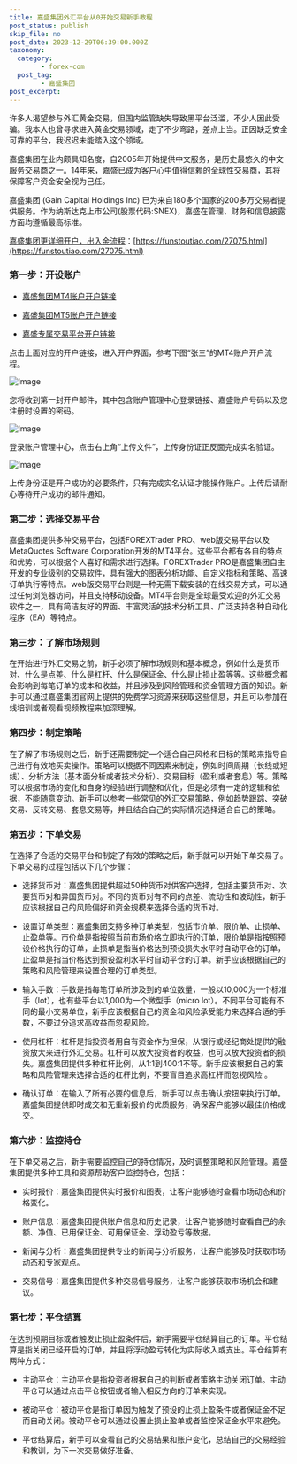 ```yaml
---
title: 嘉盛集团外汇平台从0开始交易新手教程
post_status: publish
skip_file: no
post_date: 2023-12-29T06:39:00.000Z
taxonomy:
  category:
        - forex-com
  post_tag:
        - 嘉盛集团
post_excerpt: 
---
```

许多人渴望参与外汇黄金交易，但国内监管缺失导致黑平台泛滥，不少人因此受骗。我本人也曾寻求进入黄金交易领域，走了不少弯路，差点上当。正因缺乏安全可靠的平台，我迟迟未能踏入这个领域。

嘉盛集团在业内颇具知名度，自2005年开始提供中文服务，是历史最悠久的中文服务交易商之一。14年来，嘉盛已成为客户心中值得信赖的全球性交易商，其将保障客户资金安全视为己任。

嘉盛集团 (Gain Capital Holdings Inc) 已为来自180多个国家的200多万交易者提供服务。作为纳斯达克上市公司(股票代码:SNEX)，嘉盛在管理、财务和信息披露方面均遵循最高标准。

[嘉盛集团更详细开户，出入金流程](https://funstoutiao.com/27075.html)：[https://funstoutiao.com/27075.html](https://funstoutiao.com/27075.html)

### 第一步：开设账户

* [嘉盛集团MT4账户开户链接](https://s.ssgg.net/jsmt4)

* [嘉盛集团MT5账户开户链接](https://s.ssgg.net/jsmt5)

* [嘉盛专属交易平台开户链接](https://s.ssgg.net/js)

点击上面对应的开户链接，进入开户界面，参考下图“张三”的MT4账户开户流程。

![Image](https://prod-files-secure.s3.us-west-2.amazonaws.com/39ed1227-6d7d-4570-be36-9ccd4a2c4241/7a167aea-686b-400d-af59-4e18eb607a40/640.png?X-Amz-Algorithm=AWS4-HMAC-SHA256&X-Amz-Content-Sha256=UNSIGNED-PAYLOAD&X-Amz-Credential=ASIAZI2LB466V4LECO3U%2F20251004%2Fus-west-2%2Fs3%2Faws4_request&X-Amz-Date=20251004T221310Z&X-Amz-Expires=3600&X-Amz-Security-Token=IQoJb3JpZ2luX2VjEM7%2F%2F%2F%2F%2F%2F%2F%2F%2F%2FwEaCXVzLXdlc3QtMiJHMEUCIGNVWdd2t8ZeJ7LE95H4FwJVeVElfQEOOx%2FmTbuzKv8xAiEArapHsuCOUeOKhYna3%2B17328f8HJ1KW7R%2FNWdNEHGYM8q%2FwMIZxAAGgw2Mzc0MjMxODM4MDUiDJ0jQnDIpja7djOXGircA1%2F5lqC4rauzehxoERgjHNEn05KPknBWDsYBqC2OeMKRRBKYiO77Wq75RAGSIc%2Bk3pqYpZ3u3XwrzYgQhpX5qRUXQNR%2BQpFqyz9M49SMibMmNkSg80jl%2BoshUMG%2FP4lcdOBD%2FC3vcTC837BWSKNKSBwh45QYg2jZwuHswQkBPzUDaCX1NekoD0YOGaJa2G8vC8fLkkW5CYayuOQwZ5izGMKeaJQh75Z5gK7rVWzlKSgafYLRHpeugFQmhszlHGdoFWuAt3Cm2mupIQCQgO5j%2FzIXzqoz7rMSk%2F6RpABcfCEFxxaEk%2BUOZlBzx2OQAaD%2Fdi2dcMsg1VdWTvRq0AyXfLImLqH1GppaReZPO5eioL3X6dKhQQiQcXYcO8bjpl%2BnF45AKF%2FPHznlf26ZoHVoqEkE%2BjmAgxFCE1g0w5mpDoPXvX18fpZJZF0ldwZAIN%2F%2Bp6oc9JOxuHMjqkbPJQYnYuEFv8zq%2FYBU62NNGu%2FACG4HYARMs%2BNsSsahyUQKuAELkAAD8Gg9NpytHVU%2Fd7dlBKwQ%2BN%2BikbMbPheByNeP6hjmfQftLm8GczZmRRzCuHCFIt4zlgiDZs%2BARjOLP4ieRBSKR5s5quKQobGbuULpyVyysTCCpDfbvnJ0wZThMK%2ByhscGOqUBTawIrOYLwVaeLmn%2BgHxL9ge9zl7wy7sC6r2jVDmvloUlqudleoQC30gPxj%2BosJQ%2FXCwcVd%2FghQ%2Bmzse4exYjdet2YWuRZiQtJ3De1gNBugstGPrg1QHJThDQ6gzaJ1Ix0bFSjKrdeq60T66PTHGg6XuPJOQ7XhcpLslOJBmxfVu6GfEZZaeWYPxcUKImhACFwYCKjaCU34sLxXAk%2FnRuz9rAOJhs&X-Amz-Signature=e92ff4b604fa9b4f95cc00ca8a981dd2bb227ad68104dcd4bdf945a3980d6489&X-Amz-SignedHeaders=host&x-amz-checksum-mode=ENABLED&x-id=GetObject)

您将收到第一封开户邮件，其中包含账户管理中心登录链接、嘉盛账户号码以及您注册时设置的密码。

![Image](https://prod-files-secure.s3.us-west-2.amazonaws.com/39ed1227-6d7d-4570-be36-9ccd4a2c4241/eaa1c6b3-2877-4284-a0e1-530e222c27fb/image.png?X-Amz-Algorithm=AWS4-HMAC-SHA256&X-Amz-Content-Sha256=UNSIGNED-PAYLOAD&X-Amz-Credential=ASIAZI2LB466V4LECO3U%2F20251004%2Fus-west-2%2Fs3%2Faws4_request&X-Amz-Date=20251004T221310Z&X-Amz-Expires=3600&X-Amz-Security-Token=IQoJb3JpZ2luX2VjEM7%2F%2F%2F%2F%2F%2F%2F%2F%2F%2FwEaCXVzLXdlc3QtMiJHMEUCIGNVWdd2t8ZeJ7LE95H4FwJVeVElfQEOOx%2FmTbuzKv8xAiEArapHsuCOUeOKhYna3%2B17328f8HJ1KW7R%2FNWdNEHGYM8q%2FwMIZxAAGgw2Mzc0MjMxODM4MDUiDJ0jQnDIpja7djOXGircA1%2F5lqC4rauzehxoERgjHNEn05KPknBWDsYBqC2OeMKRRBKYiO77Wq75RAGSIc%2Bk3pqYpZ3u3XwrzYgQhpX5qRUXQNR%2BQpFqyz9M49SMibMmNkSg80jl%2BoshUMG%2FP4lcdOBD%2FC3vcTC837BWSKNKSBwh45QYg2jZwuHswQkBPzUDaCX1NekoD0YOGaJa2G8vC8fLkkW5CYayuOQwZ5izGMKeaJQh75Z5gK7rVWzlKSgafYLRHpeugFQmhszlHGdoFWuAt3Cm2mupIQCQgO5j%2FzIXzqoz7rMSk%2F6RpABcfCEFxxaEk%2BUOZlBzx2OQAaD%2Fdi2dcMsg1VdWTvRq0AyXfLImLqH1GppaReZPO5eioL3X6dKhQQiQcXYcO8bjpl%2BnF45AKF%2FPHznlf26ZoHVoqEkE%2BjmAgxFCE1g0w5mpDoPXvX18fpZJZF0ldwZAIN%2F%2Bp6oc9JOxuHMjqkbPJQYnYuEFv8zq%2FYBU62NNGu%2FACG4HYARMs%2BNsSsahyUQKuAELkAAD8Gg9NpytHVU%2Fd7dlBKwQ%2BN%2BikbMbPheByNeP6hjmfQftLm8GczZmRRzCuHCFIt4zlgiDZs%2BARjOLP4ieRBSKR5s5quKQobGbuULpyVyysTCCpDfbvnJ0wZThMK%2ByhscGOqUBTawIrOYLwVaeLmn%2BgHxL9ge9zl7wy7sC6r2jVDmvloUlqudleoQC30gPxj%2BosJQ%2FXCwcVd%2FghQ%2Bmzse4exYjdet2YWuRZiQtJ3De1gNBugstGPrg1QHJThDQ6gzaJ1Ix0bFSjKrdeq60T66PTHGg6XuPJOQ7XhcpLslOJBmxfVu6GfEZZaeWYPxcUKImhACFwYCKjaCU34sLxXAk%2FnRuz9rAOJhs&X-Amz-Signature=d749691695865dcf4d6844e9c34822eba92b970a814077065b5a6c7b98bbca82&X-Amz-SignedHeaders=host&x-amz-checksum-mode=ENABLED&x-id=GetObject)

登录账户管理中心，点击右上角“上传文件”，上传身份证正反面完成实名验证。

![Image](https://prod-files-secure.s3.us-west-2.amazonaws.com/39ed1227-6d7d-4570-be36-9ccd4a2c4241/54090639-09fc-46b4-a135-e0289f707147/image.png?X-Amz-Algorithm=AWS4-HMAC-SHA256&X-Amz-Content-Sha256=UNSIGNED-PAYLOAD&X-Amz-Credential=ASIAZI2LB466V4LECO3U%2F20251004%2Fus-west-2%2Fs3%2Faws4_request&X-Amz-Date=20251004T221309Z&X-Amz-Expires=3600&X-Amz-Security-Token=IQoJb3JpZ2luX2VjEM7%2F%2F%2F%2F%2F%2F%2F%2F%2F%2FwEaCXVzLXdlc3QtMiJHMEUCIGNVWdd2t8ZeJ7LE95H4FwJVeVElfQEOOx%2FmTbuzKv8xAiEArapHsuCOUeOKhYna3%2B17328f8HJ1KW7R%2FNWdNEHGYM8q%2FwMIZxAAGgw2Mzc0MjMxODM4MDUiDJ0jQnDIpja7djOXGircA1%2F5lqC4rauzehxoERgjHNEn05KPknBWDsYBqC2OeMKRRBKYiO77Wq75RAGSIc%2Bk3pqYpZ3u3XwrzYgQhpX5qRUXQNR%2BQpFqyz9M49SMibMmNkSg80jl%2BoshUMG%2FP4lcdOBD%2FC3vcTC837BWSKNKSBwh45QYg2jZwuHswQkBPzUDaCX1NekoD0YOGaJa2G8vC8fLkkW5CYayuOQwZ5izGMKeaJQh75Z5gK7rVWzlKSgafYLRHpeugFQmhszlHGdoFWuAt3Cm2mupIQCQgO5j%2FzIXzqoz7rMSk%2F6RpABcfCEFxxaEk%2BUOZlBzx2OQAaD%2Fdi2dcMsg1VdWTvRq0AyXfLImLqH1GppaReZPO5eioL3X6dKhQQiQcXYcO8bjpl%2BnF45AKF%2FPHznlf26ZoHVoqEkE%2BjmAgxFCE1g0w5mpDoPXvX18fpZJZF0ldwZAIN%2F%2Bp6oc9JOxuHMjqkbPJQYnYuEFv8zq%2FYBU62NNGu%2FACG4HYARMs%2BNsSsahyUQKuAELkAAD8Gg9NpytHVU%2Fd7dlBKwQ%2BN%2BikbMbPheByNeP6hjmfQftLm8GczZmRRzCuHCFIt4zlgiDZs%2BARjOLP4ieRBSKR5s5quKQobGbuULpyVyysTCCpDfbvnJ0wZThMK%2ByhscGOqUBTawIrOYLwVaeLmn%2BgHxL9ge9zl7wy7sC6r2jVDmvloUlqudleoQC30gPxj%2BosJQ%2FXCwcVd%2FghQ%2Bmzse4exYjdet2YWuRZiQtJ3De1gNBugstGPrg1QHJThDQ6gzaJ1Ix0bFSjKrdeq60T66PTHGg6XuPJOQ7XhcpLslOJBmxfVu6GfEZZaeWYPxcUKImhACFwYCKjaCU34sLxXAk%2FnRuz9rAOJhs&X-Amz-Signature=621814f52c156d2d79840ab89aa87f75a32f733bd652b0131f23a5578bfaa5a1&X-Amz-SignedHeaders=host&x-amz-checksum-mode=ENABLED&x-id=GetObject)

上传身份证是开户成功的必要条件，只有完成实名认证才能操作账户。上传后请耐心等待开户成功的邮件通知。

### 第二步：选择交易平台

嘉盛集团提供多种交易平台，包括FOREXTrader PRO、web版交易平台以及MetaQuotes Software Corporation开发的MT4平台。这些平台都有各自的特点和优势，可以根据个人喜好和需求进行选择。FOREXTrader PRO是嘉盛集团自主开发的专业级别的交易软件，具有强大的图表分析功能、自定义指标和策略、高速订单执行等特点。web版交易平台则是一种无需下载安装的在线交易方式，可以通过任何浏览器访问，并且支持移动设备。MT4平台则是全球最受欢迎的外汇交易软件之一，具有简洁友好的界面、丰富灵活的技术分析工具、广泛支持各种自动化程序（EA）等特点。

### 第三步：了解市场规则

在开始进行外汇交易之前，新手必须了解市场规则和基本概念，例如什么是货币对、什么是点差、什么是杠杆、什么是保证金、什么是止损止盈等等。这些概念都会影响到每笔订单的成本和收益，并且涉及到风险管理和资金管理方面的知识。新手可以通过嘉盛集团官网上提供的免费学习资源来获取这些信息，并且可以参加在线培训或者观看视频教程来加深理解。

### 第四步：制定策略

在了解了市场规则之后，新手还需要制定一个适合自己风格和目标的策略来指导自己进行有效地买卖操作。策略可以根据不同因素来制定，例如时间周期（长线或短线）、分析方法（基本面分析或者技术分析）、交易目标（盈利或者套息）等。策略可以根据市场的变化和自身的经验进行调整和优化，但是必须有一定的逻辑和依据，不能随意变动。新手可以参考一些常见的外汇交易策略，例如趋势跟踪、突破交易、反转交易、套息交易等，并且结合自己的实际情况选择适合自己的策略。

### 第五步：下单交易

在选择了合适的交易平台和制定了有效的策略之后，新手就可以开始下单交易了。下单交易的过程包括以下几个步骤：

* 选择货币对：嘉盛集团提供超过50种货币对供客户选择，包括主要货币对、次要货币对和异国货币对。不同的货币对有不同的点差、流动性和波动性，新手应该根据自己的风险偏好和资金规模来选择合适的货币对。

* 设置订单类型：嘉盛集团支持多种订单类型，包括市价单、限价单、止损单、止盈单等。市价单是指按照当前市场价格立即执行的订单，限价单是指按照预设价格执行的订单，止损单是指当价格达到预设损失水平时自动平仓的订单，止盈单是指当价格达到预设盈利水平时自动平仓的订单。新手应该根据自己的策略和风险管理来设置合理的订单类型。

* 输入手数：手数是指每笔订单所涉及到的单位数量，一般以10,000为一个标准手（lot），也有些平台以1,000为一个微型手（micro lot）。不同平台可能有不同的最小交易单位，新手应该根据自己的资金和风险承受能力来选择合适的手数，不要过分追求高收益而忽视风险。

* 使用杠杆：杠杆是指投资者用自有资金作为担保，从银行或经纪商处提供的融资放大来进行外汇交易。杠杆可以放大投资者的收益，也可以放大投资者的损失。嘉盛集团提供多种杠杆比例，从1:1到400:1不等。新手应该根据自己的策略和风险管理来选择合适的杠杆比例，不要盲目追求高杠杆而忽视风险 。

* 确认订单：在输入了所有必要的信息后，新手可以点击确认按钮来执行订单。嘉盛集团提供即时成交和无重新报价的优质服务，确保客户能够以最佳价格成交。

### 第六步：监控持仓

在下单交易之后，新手需要监控自己的持仓情况，及时调整策略和风险管理。嘉盛集团提供多种工具和资源帮助客户监控持仓，包括：

* 实时报价：嘉盛集团提供实时报价和图表，让客户能够随时查看市场动态和价格变化。

* 账户信息：嘉盛集团提供账户信息和历史记录，让客户能够随时查看自己的余额、净值、已用保证金、可用保证金、浮动盈亏等数据。

* 新闻与分析：嘉盛集团提供专业的新闻与分析服务，让客户能够及时获取市场动态和专家观点。

* 交易信号：嘉盛集团提供多种交易信号服务，让客户能够获取市场机会和建议。

### 第七步：平仓结算

在达到预期目标或者触发止损止盈条件后，新手需要平仓结算自己的订单。平仓结算是指关闭已经开启的订单，并且将浮动盈亏转化为实际收入或支出。平仓结算有两种方式：

* 主动平仓：主动平仓是指投资者根据自己的判断或者策略主动关闭订单。主动平仓可以通过点击平仓按钮或者输入相反方向的订单来实现。

* 被动平仓：被动平仓是指订单因为触发了预设的止损止盈条件或者保证金不足而自动关闭。被动平仓可以通过设置止损止盈单或者监控保证金水平来避免。

* 平仓结算后，新手可以查看自己的交易结果和账户变化，总结自己的交易经验和教训，为下一次交易做好准备。